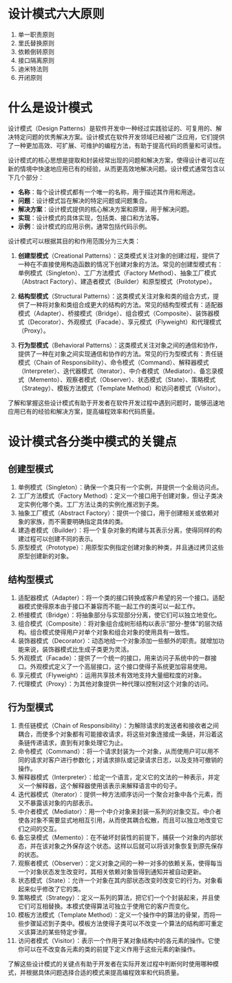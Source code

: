 # 设计模式六大原则

1. 单一职责原则
2. 里氏替换原则
3. 依赖倒转原则
4. 接口隔离原则
5. 迪米特法则
6. 开闭原则

#  **什么是设计模式**

设计模式（Design Patterns）是软件开发中一种经过实践验证的、可复用的、解决特定问题的优秀解决方案。设计模式在软件开发领域已经被广泛应用，它们提供了一种更加高效、可扩展、可维护的编程方法，有助于提高代码的质量和可读性。

设计模式的核心思想是提取和封装经常出现的问题和解决方案，使得设计者可以在新的情境中快速地应用已有的经验，从而更高效地解决问题。设计模式通常包含以下几个部分：

- **名称**：每个设计模式都有一个唯一的名称，用于描述其作用和用途。
- **问题**：设计模式旨在解决的特定问题或问题集合。
- **解决方案**：设计模式提供的核心解决方案和原理，用于解决问题。
- **实现**：设计模式的具体实现，包括类、接口和方法等。
- **示例**：设计模式的应用示例，通常包括代码示例。

设计模式可以根据其目的和作用范围分为三大类：

1. **创建型模式**（Creational Patterns）：这类模式关注对象的创建过程，提供了一种在不直接使用构造函数的情况下创建对象的方法。常见的创建型模式有：单例模式（Singleton）、工厂方法模式（Factory Method）、抽象工厂模式（Abstract Factory）、建造者模式（Builder）和原型模式（Prototype）。

2. **结构型模式**（Structural Patterns）：这类模式关注对象和类的组合方式，提供了一种将对象和类组合成更大的结构的方法。常见的结构型模式有：适配器模式（Adapter）、桥接模式（Bridge）、组合模式（Composite）、装饰器模式（Decorator）、外观模式（Facade）、享元模式（Flyweight）和代理模式（Proxy）。

3. **行为型模式**（Behavioral Patterns）：这类模式关注对象之间的通信和协作，提供了一种在对象之间实现通信和协作的方法。常见的行为型模式有：责任链模式（Chain of Responsibility）、命令模式（Command）、解释器模式（Interpreter）、迭代器模式（Iterator）、中介者模式（Mediator）、备忘录模式（Memento）、观察者模式（Observer）、状态模式（State）、策略模式（Strategy）、模板方法模式（Template Method）和访问者模式（Visitor）。

了解和掌握这些设计模式有助于开发者在软件开发过程中遇到问题时，能够迅速地应用已有的经验和解决方案，提高编程效率和代码质量。

# **设计模式各分类中模式的关键点**

## **创建型模式**

1. 单例模式（Singleton）：确保一个类只有一个实例，并提供一个全局访问点。
2. 工厂方法模式（Factory Method）：定义一个接口用于创建对象，但让子类决定实例化哪个类。工厂方法让类的实例化推迟到子类。
3. 抽象工厂模式（Abstract Factory）：提供一个接口，用于创建相关或依赖对象的家族，而不需要明确指定具体的类。
4. 建造者模式（Builder）：将一个复杂对象的构建与其表示分离，使得同样的构建过程可以创建不同的表示。
5. 原型模式（Prototype）：用原型实例指定创建对象的种类，并且通过拷贝这些原型创建新的对象。

## **结构型模式**

1. 适配器模式（Adapter）：将一个类的接口转换成客户希望的另一个接口。适配器模式使得原本由于接口不兼容而不能一起工作的类可以一起工作。
2. 桥接模式（Bridge）：将抽象部分与实现部分分离，使它们可以独立地变化。
3. 组合模式（Composite）：将对象组合成树形结构以表示“部分-整体”的层次结构。组合模式使得用户对单个对象和组合对象的使用具有一致性。
4. 装饰器模式（Decorator）：动态地给一个对象添加一些额外的职责。就增加功能来说，装饰器模式比生成子类更为灵活。
5. 外观模式（Facade）：提供了一个统一的接口，用来访问子系统中的一群接口。外观模式定义了一个高层接口，这个接口使得子系统更加容易使用。
6. 享元模式（Flyweight）：运用共享技术有效地支持大量细粒度的对象。
7. 代理模式（Proxy）：为其他对象提供一种代理以控制对这个对象的访问。

## **行为型模式**

1. 责任链模式（Chain of Responsibility）：为解除请求的发送者和接收者之间耦合，而使多个对象都有可能接收请求，将这些对象连接成一条链，并沿着这条链传递请求，直到有对象处理它为止。
2. 命令模式（Command）：将一个请求封装为一个对象，从而使用户可以用不同的请求对客户进行参数化；对请求排队或记录请求日志，以及支持可撤销的操作。
3. 解释器模式（Interpreter）：给定一个语言，定义它的文法的一种表示，并定义一个解释器，这个解释器使用该表示来解释语言中的句子。
4. 迭代器模式（Iterator）：提供一种方法顺序访问一个聚合对象中各个元素，而又不暴露该对象的内部表示。
5. 中介者模式（Mediator）：用一个中介对象来封装一系列的对象交互。中介者使各对象不需要显式地相互引用，从而使其耦合松散，而且可以独立地改变它们之间的交互。
6. 备忘录模式（Memento）：在不破坏封装性的前提下，捕获一个对象的内部状态，并在该对象之外保存这个状态。这样以后就可以将该对象恢复到原先保存的状态。
7. 观察者模式（Observer）：定义对象之间的一种一对多的依赖关系，使得每当一个对象状态发生改变时，其相关依赖对象皆得到通知并被自动更新。
8. 状态模式（State）：允许一个对象在其内部状态改变时改变它的行为。对象看起来似乎修改了它的类。
9. 策略模式（Strategy）：定义一系列的算法，把它们一个个封装起来，并且使它们可互相替换。本模式使得算法可独立于使用它的客户而变化。
10. 模板方法模式（Template Method）：定义一个操作中的算法的骨架，而将一些步骤延迟到子类中。模板方法使得子类可以不改变一个算法的结构即可重定义该算法的某些特定步骤。
11. 访问者模式（Visitor）：表示一个作用于某对象结构中的各元素的操作。它使你可以在不改变各元素的类的前提下定义作用于这些元素的新操作。

了解这些设计模式的关键点有助于开发者在实际开发过程中判断何时使用哪种模式，并根据具体问题选择合适的模式来提高编程效率和代码质量。